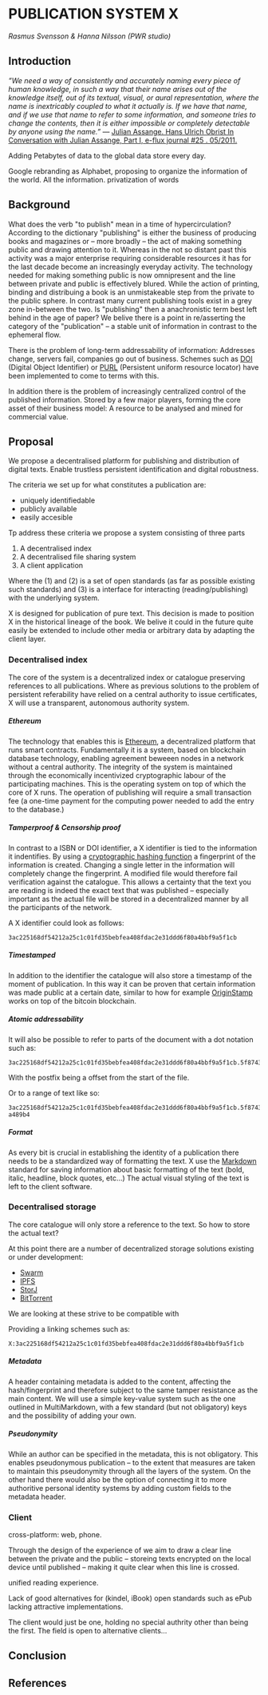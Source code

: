 # PUBLICATION SYSTEM X
*Rasmus Svensson & Hanna Nilsson (PWR studio)*


## Introduction

*”We need a way of consistently and accurately naming every piece of human knowledge, in such a way that their name arises out of the knowledge itself, out of its textual, visual, or aural representation, where the name is inextricably coupled to what it actually is. If we have that name, and if we use that name to refer to some information, and someone tries to change the contents, then it is either impossible or completely detectable by anyone using the name.”*
— [Julian Assange. Hans Ulrich Obrist In Conversation with Julian Assange, Part I, e-flux journal #25 . 05/2011.]( http://www.e-flux.com/journal/in-conversation-with-julian-assange-part-i/)

Adding Petabytes of data to the global data store every day.

Google rebranding as Alphabet, proposing to organize the information of the world. All the information.
privatization of words


## Background

What does the verb "to publish" mean in a time of hypercirculation? According to the dictionary "publishing" is either the business of producing books and magazines or – more broadly – the act of making something public and drawing attention to it. Whereas in the not so distant past this activity was a major enterprise requiring considerable resources it has for the last decade become an increasingly everyday activity. The technology needed for making something public is now omnipresent and the line between private and public is effectively blured. While the action of printing, binding and distribuing a book is an unmistakeable step from the private to the public sphere. In contrast many current publishing tools exist in a grey zone in-between the two. Is "publishing" then a anachronistic term best left behind in the age of paper? We belive there is a point in re/asserting the category of the "publication" – a stable unit of information in contrast to the ephemeral flow.  

There is the problem of long-term addressability of information: Addresses change, servers fail, companies go out of business. Schemes such as [DOI] (Digital Object Identifier) or [PURL] (Persistent uniform resource locator) have been implemented to come to terms with this. 

In addition there is the problem of increasingly centralized control of the published information. Stored by a few major players, forming the core asset of their business model: A resource to be analysed and mined for commercial value.


## Proposal

We propose a decentralised platform for publishing and distribution of digital texts. Enable trustless persistent identification and digital robustness.

The criteria we set up for what constitutes a publication are:
- uniquely identifiedable
- publicly available
- easily accesible  

Tp address these criteria we propose a system consisting of three parts
1. A decentralised index
2. A decentralised file sharing system
3. A client application

Where the (1) and (2) is a set of open standards (as far as possible existing such standards) and (3) is a interface for interacting (reading/publishing) with the underlying system.

X is designed for publication of pure text. This decision is made to position X in the historical lineage of the book. We belive it could in the future quite easily be extended to include other media or arbitrary data by adapting the client layer.

### Decentralised index

The core of the system is a decentralized index or catalogue preserving references to all publications. Where as previous solutions to the problem of persistent referability have relied on a central authority to issue certificates, X will use a transparent, autonomous authority system.


##### Ethereum

The technology that enables this is [Ethereum], a decentralized platform that runs smart contracts. Fundamentally it is a system, based on blockchain database technology, enabling agreement beweeen nodes in a network without a central authority. The integrity of the system is maintained through the economically incentivized cryptographic labour of the participating machines. This is the operating system on top of which the core of X runs. The operation of publishing will require a small transaction fee (a one-time payment for the computing power needed to add the entry to the database.)


##### Tamperproof & Censorship proof 

In contrast to a ISBN or DOI identifier, a X identifier is tied to the information it indentifies. By using a [cryptographic hashing function] a fingerprint of the information is created. Changing a single letter in the information will completely change the fingerprint. A modified file would therefore fail verification against the catalogue. This allows a certainty that the text you are reading is indeed the exact text that was published – especially important as the actual file will be stored in a decentralized manner by all the participants of the network.

A X identifier could look as follows:

    3ac225168df54212a25c1c01fd35bebfea408fdac2e31ddd6f80a4bbf9a5f1cb


##### Timestamped

In addition to the identifier the catalogue will also store a timestamp of the moment of publication. In this way it can be proven that certain information was made public at a certain date, similar to how for example [OriginStamp] works on top of the bitcoin blockchain. 

##### Atomic addressability
It will also be possible to refer to parts of the document with a dot notation such as: 

    3ac225168df54212a25c1c01fd35bebfea408fdac2e31ddd6f80a4bbf9a5f1cb.5f8743
    
With the postfix being a offset from the start of the file.

Or to a range of text like so:
    
    3ac225168df54212a25c1c01fd35bebfea408fdac2e31ddd6f80a4bbf9a5f1cb.5f8743-a489b4


##### Format

As every bit is crucial in establishing the identity of a publication there needs to be a standardized way of formatting the text. X use the [Markdown] standard for saving information about basic formatting of the text (bold, italic, headline, block quotes, etc…) The actual visual styling of the text is left to the client software.

### Decentralised storage

The core catalogue will only store a reference to the text. So how to store the actual text? 

At this point there are a number of decentralized storage solutions existing or under development:

- [Swarm]
- [IPFS]
- [StorJ]
- [BitTorrent]

We are looking at these strive to be compatible with 

Providing a linking schemes such as:

    X:3ac225168df54212a25c1c01fd35bebfea408fdac2e31ddd6f80a4bbf9a5f1cb

##### Metadata

A header containing metadata is added to the content, affecting the hash/fingerprint and therefore subject to the same tamper resistance as the main content. We will use a simple key-value system such as the one outlined in MultiMarkdown, with a few standard (but not obligatory) keys and the possibility of adding your own.

##### Pseudonymity

While an author can be specified in the metadata, this is not obligatory. This enables pseudonymous publication – to the extent that measures are taken to maintain this pseudonymity through all the layers of the system. On the other hand there would also be the option of connecting it to more authoritive personal identity systems by adding custom fields to the metadata header. 

### Client

cross-platform: web, phone.

Through the design of the experience of we aim to draw a clear line between the private and the public – storeing  texts encrypted on the local device until published – making it quite clear when this line is crossed. 

unified reading experience.

Lack of good alternatives for (kindel, iBook)
open standards such as ePub lacking attractive implementations.

The client would just be one, holding no special authrity other than being the first. The field is open to alternative clients…

## Conclusion

## References

[PURL]: https://sites.google.com/site/persistenturls/
[DOI]: https://www.doi.org
[Ethereum]: https://github.com/ethereum/wiki/wiki/White-Paper
[Markdown]: http://daringfireball.net/projects/markdown/
[cryptographic hashing function]: http://emn178.github.io/online-tools/sha3_256.html
[IPFS]: http://ipfs.io/
[Swarm]: https://github.com/ethereum/go-ethereum/wiki/Swarm---distributed-preimage-archive
[StorJ]: http://storj.io/
[BitTorrent]: http://www.bittorrent.org/beps/bep_0005.html
[OriginStamp]: http://www.originstamp.org/